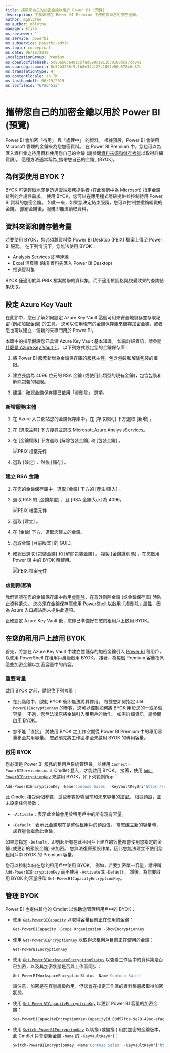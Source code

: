 ```yaml
---
title: 攜帶您自己的加密金鑰以用於 Power BI (預覽)
description: 了解如何在 Power BI Premium 中使用您自己的加密金鑰。
author: mgblythe
ms.author: mblythe
manager: kfile
ms.reviewer: ''
ms.service: powerbi
ms.subservice: powerbi-admin
ms.topic: conceptual
ms.date: 06/18/2019
LocalizationGroup: Premium
ms.openlocfilehash: 5c93a50ce481c5fad899c1911b30100dca7cb841
ms.sourcegitcommit: 8c52b3256f9c1b8e344f22c1867e56e078c6a87c
ms.translationtype: HT
ms.contentlocale: zh-TW
ms.lasthandoff: 06/19/2019
ms.locfileid: "67264513"
---
```

# <a name="bring-your-own-encryption-keys-for-power-bi-preview"></a>攜帶您自己的加密金鑰以用於 Power BI (預覽)

Power BI 會加密「待用」  與「處理中」  的資料。 根據預設，Power BI 會使用 Microsoft 管理的金鑰來為您加密資料。 在 Power BI Premium 中，您也可以為匯入資料集之待用資料使用您自己的金鑰 (請參閱[資料來源和儲存考量](#data-source-and-storage-considerations)以取得詳細資訊)。 這種方法通常稱為_攜帶您自己的金鑰_ (BYOK)。

## <a name="why-use-byok"></a>為何要使用 BYOK？

BYOK 可更輕鬆地滿足透過雲端服務提供者 (在此案例中為 Microsoft) 指定金鑰排列的合規性需求。 使用 BYOK，您可以在應用程式層級提供並控制待用 Power BI 資料的加密金鑰。 如此一來，如果您決定結束服務，您可以控制並撤銷組織的金鑰。 撤銷金鑰後，服務即無法讀取資料。

## <a name="data-source-and-storage-considerations"></a>資料來源和儲存體考量

若要使用 BYOK，您必須將資料從 Power BI Desktop (PBIX) 檔案上傳至 Power BI 服務。 在下列情況下，您無法使用 BYOK：

- Analysis Services 即時連線
- Excel 活頁簿 (除非資料先匯入 Power BI Desktop)
- 推送資料集

BYOK 僅適用於與 PBIX 檔案關聯的資料集，而不適用於圖格與視覺效果的查詢結果快取。

## <a name="configure-azure-key-vault"></a>設定 Azure Key Vault

在此節中，您已了解如何設定 Azure Key Vault 這個可用來安全地儲存並存取祕密 (例如加密金鑰) 的工具。 您可以使用現有的金鑰保存庫來儲存加密金鑰，或者您也可以建立一個新的來專門用於 Power BI。

本節中的指示假設您已具備 Azure Key Vault 基本知識。 如需詳細資訊，請參閱[什麼是 Azure Key Vault？](/azure/key-vault/key-vault-whatis)。 以下列方式設定您的金鑰保存庫：

1. 將 Power BI 服務新增為金鑰保存庫的服務主體，包含包裝和解除包裝的權限。

1. 建立長度為 4096 位元的 RSA 金鑰 (或使用此類型的現有金鑰)，包含包裝和解除包裝的權限。

1. 建議︰確認金鑰保存庫已啟用「虛刪除」  選項。

### <a name="add-the-service-principal"></a>新增服務主體

1. 在 Azure 入口網站您的金鑰保存庫中，在 [存取原則]  下方選取 [新增]  。

1. 在 [選取主體]  下方搜尋並選取 Microsoft.Azure.AnalysisServices。

1. 在 [金鑰權限]  下方選取 [解除包裝金鑰]  和 [包裝金鑰]  。

    ![PBIX 檔案元件](media/service-encryption-byok/service-principal.png)

1. 選取 [確定]  ，然後 [儲存]  。

### <a name="create-an-rsa-key"></a>建立 RSA 金鑰

1. 在您的金鑰保存庫中，選取 [金鑰]  下方的 [產生/匯入]  。

1. 選取 RAS 的 [金鑰類型]  ，且 [RSA 金鑰大小]  為 4096。

    ![PBIX 檔案元件](media/service-encryption-byok/create-rsa-key.png)

1. 選取 [建立]  。

1. 在 [金鑰]  下方，選取您建立的金鑰。

1. 選取金鑰 [目前版本]  的 GUID。

1. 確認已選取 [包裝金鑰]  和 [解除包裝金鑰]  。 複製 [金鑰識別碼]  ，在您啟用 Power BI 中的 BYOK 時使用。

    ![PBIX 檔案元件](media/service-encryption-byok/key-properties.png)

### <a name="soft-delete-option"></a>虛刪除選項

我們建議在您的金鑰保存庫中啟用[虛刪除](/azure/key-vault/key-vault-ovw-soft-delete)，在意外刪除金鑰 (或金鑰保存庫) 時防止資料遺失。 您必須在金鑰保存庫使用 [PowerShell 以啟用「虛刪除」屬性](/azure/key-vault/key-vault-soft-delete-powershell)，因為 Azure 入口網站尚未提供此選項。

正確設定 Azure Key Vault 後，您即已準備好在您的租用戶上啟用 BYOK。

## <a name="enable-byok-on-your-tenant"></a>在您的租用戶上啟用 BYOK

首先，將您在 Azure Key Vault 中建立並儲存的加密金鑰引入 [Power BI](https://www.powershellgallery.com/packages/MicrosoftPowerBIMgmt.Admin) 租用戶，以使用 PowerShell 在租用戶層級啟用 BYOK。 接著，為每個 Premium 容量指派這些加密金鑰以加密容量中的內容。

### <a name="important-considerations"></a>重要考量

啟用 BYOK 之前，請記住下列考量：

- 在此階段中，啟動 BYOK 後即無法將其停用。 根據您如何指定 `Add-PowerBIEncryptionKey` 的參數，您可以控制如何將 BYOK 用於您的一或多個容量。 不過，您無法復原將金鑰引入租用戶的動作。 如需詳細資訊，請參閱[啟用 BYOK](#enable-byok)。

- 您不能「直接」  將使用 BYOK 之工作空間從 Power BI Premium 中的專用容量移至共用容量。 您必須先將工作區移至未啟用 BYOK 的專用容量。

### <a name="enable-byok"></a>啟用 BYOK

您必須是 Power BI 服務的租用戶系統管理員，並使用 `Connect-PowerBIServiceAccount` Cmdlet 登入，才能啟用 BYOK。 接著，使用 [`Add-PowerBIEncryptionKey`](/powershell/module/microsoftpowerbimgmt.admin/Add-PowerBIEncryptionKey) 來啟用 BYOK，如下列範例所示：

```powershell
Add-PowerBIEncryptionKey -Name'Contoso Sales' -KeyVaultKeyUri'https://contoso-vault2.vault.azure.net/keys/ContosoKeyVault/b2ab4ba1c7b341eea5ecaaa2wb54c4d2'
```

此 Cmdlet 接受兩個參數，這些參數影響目前和未來容量的加密。 根據預設，並未設定任何參數：

- `-Activate`：表示此金鑰會用於租用戶中的所有現有容量。

- `-Default`：表示此金鑰現在是整個租用戶的預設值。 當您建立新的容量時，該容量會繼承此金鑰。

如果您指定 `-Default`，即刻起所有在此租用戶上建立的容量都會使用您指定的金鑰 (或更新的預設金鑰) 來加密。 您無法復原預設作業，因此您無法建立不使用您租用戶中 BYOK 的 Premium 容量。

您可以控制如何在您的租用戶中使用 BYOK。 例如，若要加密單一容量，請呼叫 `Add-PowerBIEncryptionKey` 而不使用 `-Activate`或 `-Default`。 然後，為您要啟用 BYOK 的容量呼叫 `Set-PowerBICapacityEncryptionKey`。

## <a name="manage-byok"></a>管理 BYOK

Power BI 也提供其他的 Cmdlet 以協助您管理租用戶中的 BYOK：

- 使用 [`Get-PowerBICapacity`](/powershell/module/microsoftpowerbimgmt.capacities/get-powerbicapacity) 以取得容量目前正在使用的金鑰：

    ```powershell
    Get-PowerBICapacity -Scope Organization -ShowEncryptionKey
    ```

- 使用 [`Get-PowerBIEncryptionKey`](/powershell/module/microsoftpowerbimgmt.admin/get-powerbiencryptionkey) 以取得您租用戶目前正在使用的金鑰：

    ```powershell
    Get-PowerBIEncryptionKey
    ```

- 使用 [`Get-PowerBIWorkspaceEncryptionStatus`](/powershell/module/microsoftpowerbimgmt.admin/get-powerbiworkspaceencryptionstatus) 以查看工作區中的資料集是否已加密，以及其加密狀態是否與工作區同步：

    ```powershell
    Get-PowerBIWorkspaceEncryptionStatus -Name'Contoso Sales'
    ```

    請注意，加密是在容量層級啟用，但您會在指定工作區的資料集層級取得加密狀態。

- 使用 [`Set-PowerBICapacityEncryptionKey`](/powershell/module/microsoftpowerbimgmt.admin/set-powerbicapacityencryptionkey) 以更新 Power BI 容量的加密金鑰：

    ```powershell
    Set-PowerBICapacityEncryptionKey-CapacityId 08d57fce-9e79-49ac-afac-d61765f97f6f -KeyName 'Contoso Sales'
    ```

- 使用 [`Switch-PowerBIEncryptionKey`](/powershell/module/microsoftpowerbimgmt.admin/switch-powerbiencryptionkey) 以切換 (或變換  ) 用於加密的金鑰版本。 此 Cmdlet 只會更新金鑰 `-Name` 的 `-KeyVaultKeyUri`：

    ```powershell
    Switch-PowerBIEncryptionKey -Name'Contoso Sales' -KeyVaultKeyUri'https://contoso-vault2.vault.azure.net/keys/ContosoKeyVault/b2ab4ba1c7b341eea5ecaaa2wb54c4d2'
    ```
